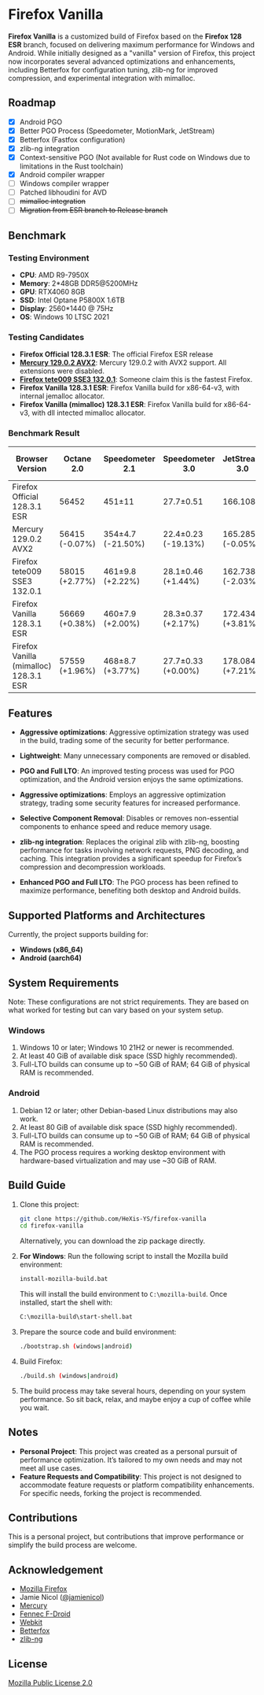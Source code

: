 # Firefox Vanilla

**Firefox Vanilla** is a customized build of Firefox based on the **Firefox 128 ESR** branch, focused on delivering maximum performance for Windows and Android. While initially designed as a "vanilla" version of Firefox, this project now incorporates several advanced optimizations and enhancements, including Betterfox for configuration tuning, zlib-ng for improved compression, and experimental integration with mimalloc.

## Roadmap

- [x] Android PGO
- [x] Better PGO Process (Speedometer, MotionMark, JetStream)
- [x] Betterfox (Fastfox configuration)
- [x] zlib-ng integration
- [x] Context-sensitive PGO (Not available for Rust code on Windows due to limitations in the Rust toolchain)
- [x] Android compiler wrapper
- [ ] Windows compiler wrapper
- [ ] Patched libhoudini for AVD
- [ ] ~~mimalloc integration~~
- [ ] ~~Migration from ESR branch to Release branch~~

## Benchmark

### Testing Environment
- **CPU**: AMD R9-7950X
- **Memory**: 2*48GB DDR5@5200MHz
- **GPU**: RTX4060 8GB
- **SSD**: Intel Optane P5800X 1.6TB
- **Display**: 2560*1440 @ 75Hz
- **OS**: Windows 10 LTSC 2021

### Testing Candidates
- **Firefox Official 128.3.1 ESR**: The official Firefox ESR release
- **[Mercury 129.0.2 AVX2](https://github.com/Alex313031/Mercury/releases/tag/v.129.0.2)**: Mercury 129.0.2 with AVX2 support. All extensions were disabled.
- **[Firefox tete009 SSE3 132.0.1](https://tete009.pages.dev/en-US/software)**: Someone claim this is the fastest Firefox.
- **Firefox Vanilla 128.3.1 ESR**: Firefox Vanilla build for x86-64-v3, with internal jemalloc allocator.
- **Firefox Vanilla (mimalloc) 128.3.1 ESR**: Firefox Vanilla build for x86-64-v3, with dll intected mimalloc allocator.

### Benchmark Result
| Browser Version                        | Octane 2.0     | Speedometer 2.1   | Speedometer 3.0     | JetStream 3.0    | MotionMark 1.3.1 (large @ 60fps) |
|----------------------------------------|----------------|-------------------|---------------------|------------------|----------------------------------|
| Firefox Official 128.3.1 ESR           | 56452          | 451±11            | 27.7±0.51           | 166.108          | 1567.68±2.63%                    |
| Mercury 129.0.2 AVX2                   | 56415 (-0.07%) | 354±4.7 (-21.50%) | 22.4±0.23 (-19.13%) | 165.285 (-0.05%) | 1263.85±2.75% (-19.38%)          |
| Firefox tete009 SSE3 132.0.1           | 58015 (+2.77%) | 461±9.8  (+2.22%) | 28.1±0.46  (+1.44%) | 162.738 (-2.03%) | 1560.05±2.86%  (-0.49%)          |
| Firefox Vanilla 128.3.1 ESR            | 56669 (+0.38%) | 460±7.9  (+2.00%) | 28.3±0.37  (+2.17%) | 172.434 (+3.81%) | 1810.58±2.86% (+15.50%)          |
| Firefox Vanilla (mimalloc) 128.3.1 ESR | 57559 (+1.96%) | 468±8.7  (+3.77%) | 27.7±0.33  (+0.00%) | 178.084 (+7.21%) | 1727.27±2.77% (+10.18%)          |

## Features

- **Aggressive optimizations**: Aggressive optimization strategy was used in the build, trading some of the security for better performance.
- **Lightweight**: Many unnecessary components are removed or disabled.
- **PGO and Full LTO**: An improved testing process was used for PGO optimization, and the Android version enjoys the same optimizations.

- **Aggressive optimizations**: Employs an aggressive optimization strategy, trading some security features for increased performance.
- **Selective Component Removal**: Disables or removes non-essential components to enhance speed and reduce memory usage.
- **zlib-ng integration**: Replaces the original zlib with zlib-ng, boosting performance for tasks involving network requests, PNG decoding, and caching. This integration provides a significant speedup for Firefox’s compression and decompression workloads.
- **Enhanced PGO and Full LTO**: The PGO process has been refined to maximize performance, benefiting both desktop and Android builds.

## Supported Platforms and Architectures

Currently, the project supports building for:
- **Windows (x86_64)**
- **Android (aarch64)**

## System Requirements

Note: These configurations are not strict requirements. They are based on what worked for testing but can vary based on your system setup.

### Windows
1. Windows 10 or later; Windows 10 21H2 or newer is recommended.
2. At least 40 GiB of available disk space (SSD highly recommended).
3. Full-LTO builds can consume up to ~50 GiB of RAM; 64 GiB of physical RAM is recommended.

### Android
1. Debian 12 or later; other Debian-based Linux distributions may also work.
2. At least 80 GiB of available disk space (SSD highly recommended).
3. Full-LTO builds can consume up to ~50 GiB of RAM; 64 GiB of physical RAM is recommended.
4. The PGO process requires a working desktop environment with hardware-based virtualization and may use ~30 GiB of RAM.

## Build Guide

1. Clone this project:
   ```bash
   git clone https://github.com/HeXis-YS/firefox-vanilla
   cd firefox-vanilla
   ```
   Alternatively, you can download the zip package directly.

2. **For Windows**: Run the following script to install the Mozilla build environment:
   ```bash
   install-mozilla-build.bat
   ```
   This will install the build environment to `C:\mozilla-build`.
   Once installed, start the shell with:
   ```bash
   C:\mozilla-build\start-shell.bat
   ```

3. Prepare the source code and build environment:
   ```bash
   ./bootstrap.sh (windows|android)
   ```

4. Build Firefox:
   ```bash
   ./build.sh (windows|android)
   ```

5. The build process may take several hours, depending on your system performance. So sit back, relax, and maybe enjoy a cup of coffee while you wait.

## Notes

- **Personal Project**: This project was created as a personal pursuit of performance optimization. It’s tailored to my own needs and may not meet all use cases.
- **Feature Requests and Compatibility**: This project is not designed to accommodate feature requests or platform compatibility enhancements. For specific needs, forking the project is recommended.

## Contributions

This is a personal project, but contributions that improve performance or simplify the build process are welcome.

## Acknowledgement

- [Mozilla Firefox](https://github.com/mozilla/gecko-dev)
- Jamie Nicol ([@jamienicol](https://github.com/jamienicol))
- [Mercury](https://github.com/Alex313031/Mercury)
- [Fennec F-Droid](https://f-droid.org/packages/org.mozilla.fennec_fdroid)
- [Webkit](https://github.com/WebKit)
- [Betterfox](https://github.com/yokoffing/Betterfox)
- [zlib-ng](https://github.com/zlib-ng/zlib-ng)

## License

[Mozilla Public License 2.0](https://www.mozilla.org/en-US/MPL/2.0/)
